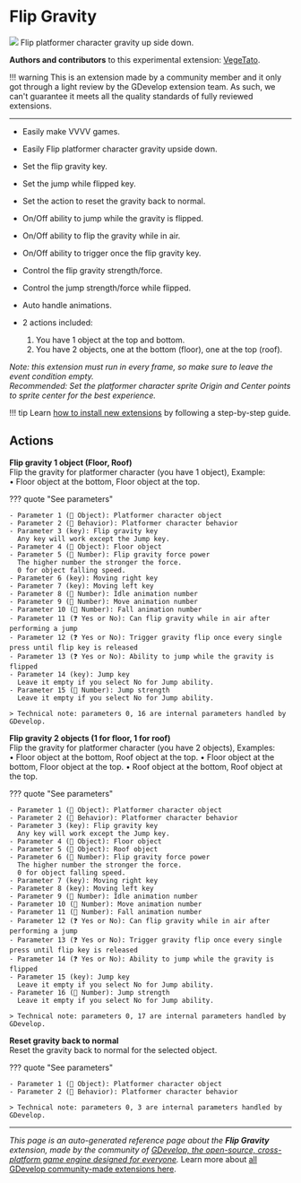 # Flip Gravity

<img src="https://resources.gdevelop-app.com/assets/Icons/Line Hero Pack/Master/SVG/Space/Space_earth_moon_orbit_sun.svg" class="extension-icon"></img>
Flip platformer character gravity up side down.

**Authors and contributors** to this experimental extension: [VegeTato](https://gd.games/VegeTato).

!!! warning
    This is an extension made by a community member and it only got through a
    light review by the GDevelop extension team. As such, we can't guarantee it
    meets all the quality standards of fully reviewed extensions.

---

- Easily make VVVV games.

- Easily Flip platformer character gravity upside down.
- Set the flip gravity key.
- Set the jump while flipped key.
- Set the action to reset the gravity back to normal.
- On/Off ability to jump while the gravity is flipped.
- On/Off ability to flip the gravity while in air.
- On/Off ability to trigger once the flip gravity key.
- Control the flip gravity strength/force.
- Control the jump strength/force while flipped.
- Auto handle animations.
- 2 actions included:  
    1. You have 1 object at the top and bottom.  
    2. You have 2 objects, one at the bottom (floor), one at the top (roof).


*Note: this extension must run in every frame, so make sure to leave the event condition empty.  
Recommended: Set the platformer character sprite Origin and Center points to sprite center for the best experience.*

!!! tip
    Learn [how to install new extensions](/gdevelop5/extensions/search) by following a step-by-step guide.

## Actions

**Flip gravity 1 object (Floor, Roof)**  
Flip the gravity for platformer character (you have 1 object), Example:  
• Floor object at the bottom, Floor object at the top.

??? quote "See parameters"

    - Parameter 1 (👾 Object): Platformer character object
    - Parameter 2 (🧩 Behavior): Platformer character behavior
    - Parameter 3 (key): Flip gravity key
      Any key will work except the Jump key.
    - Parameter 4 (👾 Object): Floor object
    - Parameter 5 (🔢 Number): Flip gravity force power
      The higher number the stronger the force.
      0 for object falling speed.
    - Parameter 6 (key): Moving right key
    - Parameter 7 (key): Moving left key
    - Parameter 8 (🔢 Number): Idle animation number
    - Parameter 9 (🔢 Number): Move animation number
    - Parameter 10 (🔢 Number): Fall animation number
    - Parameter 11 (❓ Yes or No): Can flip gravity while in air after performing a jump
    - Parameter 12 (❓ Yes or No): Trigger gravity flip once every single press until flip key is released
    - Parameter 13 (❓ Yes or No): Ability to jump while the gravity is flipped
    - Parameter 14 (key): Jump key
      Leave it empty if you select No for Jump ability.
    - Parameter 15 (🔢 Number): Jump strength
      Leave it empty if you select No for Jump ability.

    > Technical note: parameters 0, 16 are internal parameters handled by GDevelop.

**Flip gravity 2 objects (1 for floor, 1 for roof)**  
Flip the gravity for platformer character (you have 2 objects), Examples:  
• Floor object at the bottom, Roof object at the top.
• Floor object at the bottom, Floor object at the top.
• Roof object at the bottom, Roof object at the top.

??? quote "See parameters"

    - Parameter 1 (👾 Object): Platformer character object
    - Parameter 2 (🧩 Behavior): Platformer character behavior
    - Parameter 3 (key): Flip gravity key
      Any key will work except the Jump key.
    - Parameter 4 (👾 Object): Floor object
    - Parameter 5 (👾 Object): Roof object
    - Parameter 6 (🔢 Number): Flip gravity force power
      The higher number the stronger the force.
      0 for object falling speed.
    - Parameter 7 (key): Moving right key
    - Parameter 8 (key): Moving left key
    - Parameter 9 (🔢 Number): Idle animation number
    - Parameter 10 (🔢 Number): Move animation number
    - Parameter 11 (🔢 Number): Fall animation number
    - Parameter 12 (❓ Yes or No): Can flip gravity while in air after performing a jump
    - Parameter 13 (❓ Yes or No): Trigger gravity flip once every single press until flip key is released
    - Parameter 14 (❓ Yes or No): Ability to jump while the gravity is flipped
    - Parameter 15 (key): Jump key
      Leave it empty if you select No for Jump ability.
    - Parameter 16 (🔢 Number): Jump strength
      Leave it empty if you select No for Jump ability.

    > Technical note: parameters 0, 17 are internal parameters handled by GDevelop.

**Reset gravity back to normal**  
Reset the gravity back to normal for the selected object.

??? quote "See parameters"

    - Parameter 1 (👾 Object): Platformer character object
    - Parameter 2 (🧩 Behavior): Platformer character behavior

    > Technical note: parameters 0, 3 are internal parameters handled by GDevelop.




---

*This page is an auto-generated reference page about the **Flip Gravity** extension, made by the community of [GDevelop, the open-source, cross-platform game engine designed for everyone](https://gdevelop.io/).* Learn more about [all GDevelop community-made extensions here](/gdevelop5/extensions).